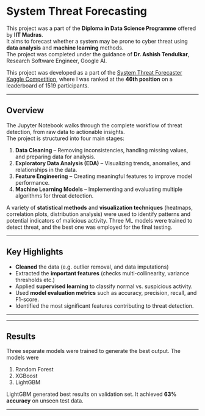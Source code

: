 # System Threat Forecasting

This project was a part of the **Diploma in Data Science Programme** offered by **IIT Madras**.  
It aims to forecast whether a system may be prone to cyber threat using **data analysis** and **machine learning** methods.  
The project was completed under the guidance of **Dr. Ashish Tendulkar**, Research Software Engineer, Google AI.

This project was developed as a part of the  [System Threat Forecaster Kaggle Competition](https://www.kaggle.com/competitions/System-Threat-Forecaster/leaderboard), where I was ranked at the **46th position** on a leaderboard of 1519 participants.

---

## Overview
The Jupyter Notebook walks through the complete workflow of threat detection, from raw data to actionable insights.  
The project is structured into four main stages:

1. **Data Cleaning** – Removing inconsistencies, handling missing values, and preparing data for analysis.
2. **Exploratory Data Analysis (EDA)** – Visualizing trends, anomalies, and relationships in the data.
3. **Feature Engineering** – Creating meaningful features to improve model performance.
4. **Machine Learning Models** – Implementing and evaluating multiple algorithms for threat detection.

A variety of **statistical methods** and **visualization techniques** (heatmaps, correlation plots, distribution analysis) were used to identify patterns and potential indicators of malicious activity. Three ML models were trained to detect threat, and the best one was employed for the final testing. 

---

## Key Highlights
- **Cleaned** the data (e.g. outlier removal, and data imputations)
- Extracted the **important features** (checks multi-collinearity, variance thresholds etc.)
- Applied **supervised learning** to classify normal vs. suspicious activity.
- Used **model evaluation metrics** such as accuracy, precision, recall, and F1-score.
- Identified the most significant features contributing to threat detection.

---

---

## Results
Three separate models were trained to generate the best output. The models were 
1. Random Forest
2. XGBoost
3. LightGBM

LightGBM generated best results on validation set. It achieved **63% accuracy** on unseen test data.

---
